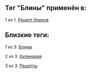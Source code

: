 ## Тег "Блины" применён в:

1 из 1. [Рецепт блинов](../Кулинария/Рецепт%20блинов.md)

## Близкие теги:

1 из 3. [Блины](./блины.md)

2 из 3. [Кулинария](./кулинария.md)

3 из 3. [Рецепты](./рецепты.md)


